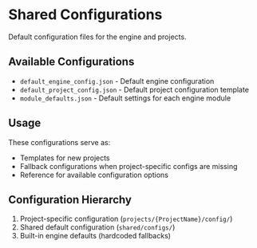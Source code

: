 # Shared Configurations

Default configuration files for the engine and projects.

## Available Configurations

- `default_engine_config.json` - Default engine configuration
- `default_project_config.json` - Default project configuration template
- `module_defaults.json` - Default settings for each engine module

## Usage

These configurations serve as:

- Templates for new projects
- Fallback configurations when project-specific configs are missing
- Reference for available configuration options

## Configuration Hierarchy

1. Project-specific configuration (`projects/{ProjectName}/config/`)
2. Shared default configuration (`shared/configs/`)
3. Built-in engine defaults (hardcoded fallbacks)
